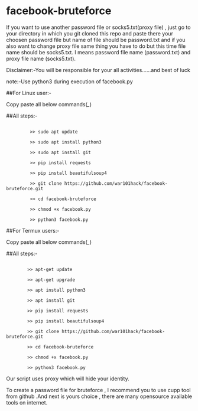 # facebook-bruteforce
If you want to use another password file or socks5.txt(proxy file) , just go to your directory in which you git cloned this repo and paste there your choosen password file but name of file should be password.txt and if you also want to change proxy file same thing you have to do but this time file name should be socks5.txt. I means password file name (password.txt) and proxy file name (socks5.txt).


Disclaimer:-You will be responsible for your all activities......and best of luck

note:-Use python3 during execution of facebook.py

##For Linux user:-

Copy paste all below commands(*_*)

##All steps:-
```

         >> sudo apt update
         
         >> sudo apt install python3
         
         >> sudo apt install git
         
         >> pip install requests
         
         >> pip install beautifulsoup4
         
         >> git clone https://github.com/war101hack/facebook-bruteforce.git
         
         >> cd facebook-bruteforce
         
         >> chmod +x facebook.py
         
         >> python3 facebook.py 
```                                                                        

##For Termux users:-

Copy paste all below commands(*_*)

##All steps:-
```

        >> apt-get update
        
        >> apt-get upgrade
        
        >> apt install python3
        
        >> apt install git
        
        >> pip install requests
        
        >> pip install beautifulsoup4
        
        >> git clone https://github.com/war101hack/facebook-bruteforce.git
        
        >> cd facebook-bruteforce
        
        >> chmod +x facebook.py
        
        >> python3 facebook.py
```        
        
Our script uses proxy which will hide your identity.

To create a password file for bruteforce , I recommend you to use cupp tool from github .And next is yours choice , there are many opensource available tools on internet.

